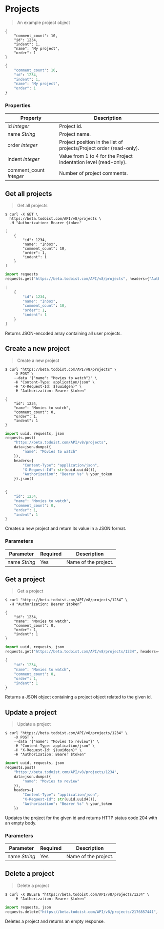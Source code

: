 # Projects

> An example project object

```shell
{
    "comment_count": 10,
    "id": 1234,
    "indent": 1,
    "name": "My project",
    "order": 1
}
```

```python
{
    "comment_count": 10,
    "id": 1234,
    "indent": 1,
    "name": "My project",
    "order": 1
}
```

### Properties

Property | Description
----------|------------
id *Integer* | Project id.
name *String* | Project name.
order *Integer* | Project position in the list of projects/Project order (read-only).
indent *Integer* | Value from 1 to 4 for the Project indentation level (read-only).
comment_count *Integer* | Number of project comments.


## Get all projects

> Get all projects

```shell
$ curl -X GET \
  https://beta.todoist.com/API/v8/projects \
  -H "Authorization: Bearer $token"

[
    {
        "id": 1234,
        "name": "Inbox",
        "comment_count": 10,
        "order": 1,
        "indent": 1
    }
]
```

```python
import requests
requests.get("https://beta.todoist.com/API/v8/projects", headers={"Authorization": "Bearer %s" % your_token}).json()

[
    {
        "id": 1234,
        "name": "Inbox",
        "comment_count": 10,
        "order": 1,
        "indent": 1
    }
]
```

Returns JSON-encoded array containing all user projects.

## Create a new project

> Create a new project

```shell
$ curl "https://beta.todoist.com/API/v8/projects" \
    -X POST \
    --data '{"name": "Movies to watch"}' \
    -H "Content-Type: application/json" \
    -H "X-Request-Id: $(uuidgen)" \
    -H "Authorization: Bearer $token"

{
    "id": 1234,
    "name": "Movies to watch",
    "comment_count": 0,
    "order": 1,
    "indent": 1
}
```

```python
import uuid, requests, json
requests.post(
    "https://beta.todoist.com/API/v8/projects",
    data=json.dumps({
        "name": "Movies to watch"
    }),
    headers={
        "Content-Type": "application/json",
        "X-Request-Id": str(uuid.uuid4()),
        "Authorization": "Bearer %s" % your_token
    }).json()


{
    "id": 1234,
    "name": "Movies to watch",
    "comment_count": 0,
    "order": 1,
    "indent": 1
}
```

Creates a new project and return its value in a JSON format.

### Parameters

Parameter | Required | Description
--------- | -------- | -----------
name *String* | Yes | Name of the project.


## Get a project

> Get a project

```shell
$ curl "https://beta.todoist.com/API/v8/projects/1234” \
  -H "Authorization: Bearer $token”

{
    "id": 1234,
    "name": "Movies to watch",
    "comment_count": 0,
    "order": 1,
    "indent": 1
}
```

```python
import uuid, requests, json
requests.get("https://beta.todoist.com/API/v8/projects/1234", headers={"Authorization": "Bearer %s" % your_token})

{
    "id": 1234,
    "name": "Movies to watch",
    "comment_count": 0,
    "order": 1,
    "indent": 1
}
```

Returns a JSON object containing a project object related to the given id.

## Update a project

> Update a project

```shell
$ curl "https://beta.todoist.com/API/v8/projects/1234" \
    -X POST \
    --data '{"name": "Movies to review"}' \
    -H "Content-Type: application/json" \
    -H "X-Request-Id: $(uuidgen)" \
    -H "Authorization: Bearer $token"
```

```python
import uuid, requests, json
requests.post(
    "https://beta.todoist.com/API/v8/projects/1234",
    data=json.dumps({
        "name": "Movies to review"
    }),
    headers={
        "Content-Type": "application/json",
        "X-Request-Id": str(uuid.uuid4()),
        "Authorization": "Bearer %s" % your_token
    })

```

Updates the project for the given id and returns HTTP status code 204
with an empty body.

### Parameters

Parameter | Required | Description
--------- | -------- | -----------
name *String* | Yes | Name of the project.


## Delete a project

> Delete a project

```shell
$ curl -X DELETE "https://beta.todoist.com/API/v8/projects/1234" \
    -H "Authorization: Bearer $token"
```

```python
import requests, json
requests.delete("https://beta.todoist.com/API/v8/projects/2176857441", headers={"Authorization": "Bearer %s" % your_token})
```

Deletes a project and returns an empty response.
